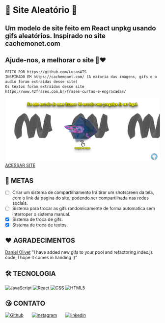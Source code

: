 # 🎲 Site Aleatório 🎲

## Um modelo de site feito em React unpkg usando gifs aleatórios. Inspirado no site cachemonet.com

## Ajude-nos, a melhorar o site 🤩❤️

    FEITO POR https://github.com/LucasATS
    INSPIRADO EM https://cachemonet.com/ (A maioria das imagens, gifs e o audio foram extraídas desse site)
    Os textos foram extraídos desse site https://www.42frases.com.br/frases-curtas-e-engracadas/

[![preview](./.github/preview.png)](https://lucasats.github.io/SiteAleatorio/)
[ACESSAR SITE](https://lucasats.github.io/SiteAleatorio/)

## __🎯 METAS__
- [ ] Criar um sistema de compartilhamento
  Irá tirar um shotscreen da tela, com o link da pagina do site, podendo ser compartilhada nas redes sociais.
- [ ] Sistema para trocar as gifs randomicamente de forma automatica sem interroper o sistema manual.
- [x] Sistema de troca de gifs.
- [x] Sistema de troca de textos.

## __❤ AGRADECIMENTOS__
[Daniel Olivet](https://github.com/daniolivet)
"I have added new gifs to your pool and refactoring index.js code, I hope it comes in handing :)"

## __🛠 TECNOLOGIA__
![JavaScript](https://img.shields.io/badge/JavaScript-323330?style=for-the-badge&logo=javascript&logoColor=F7DF1E)
![React](https://img.shields.io/badge/React-20232A?style=for-the-badge&logo=react&logoColor=61DAFB)
![CSS](https://img.shields.io/badge/CSS3-1572B6?style=for-the-badge&logo=css3&logoColor=white)
![HTML5](https://img.shields.io/badge/HTML5-E34F26?style=for-the-badge&logo=html5&logoColor=white)

## __😘 CONTATO__
<p align="left">
  <a href="https://github.com/LucasATS/"><img src="https://img.shields.io/badge/GitHub-100000?style=for-the-badge&amp;logo=github&amp;logoColor=white" alt="Github"></a>
  &nbsp &nbsp &nbsp
  <a href="https://www.instagram.com/lukaolmd/"><img src="https://img.shields.io/badge/Instagram-E4405F?style=for-the-badge&amp;logo=instagram&amp;logoColor=white" alt="instagram"></a>
  &nbsp &nbsp &nbsp
  <a href="https://www.linkedin.com/in/lucas-almeida-tiburtino-da-silva-4274ab153/"><img src="https://img.shields.io/badge/LinkedIn-0077B5?style=for-the-badge&amp;logo=linkedin&amp;logoColor=white" alt="linkedin"></a>
</p>

